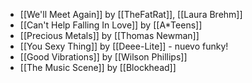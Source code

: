- [[We'll Meet Again]] by [[TheFatRat]], [[Laura Brehm]]
- [[Can't Help Falling In Love]] by [[A*Teens]]
- [[Precious Metals]] by [[Thomas Newman]]
- [[You Sexy Thing]] by [[Deee-Lite]] - nuevo funky!
- [[Good Vibrations]] by [[Wilson Phillips]]
- [[The Music Scene]] by [[Blockhead]]
